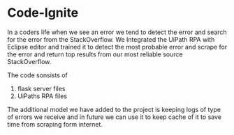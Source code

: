# Code-Ignite

In a coders life when we see an error we tend to detect the error and search for the error from the StackOverflow.
We Integrated the UiPath RPA with Eclipse editor and trained it to detect the most probable error and scrape for the error and return top results from our most reliable source StackOverflow.

The code sonsists of 
1. flask server files 
2. UiPaths RPA files

The additional model we have added to the project is keeping logs of type of errors we receive and in future we can use it to keep cache of it to save time from scraping form internet.
